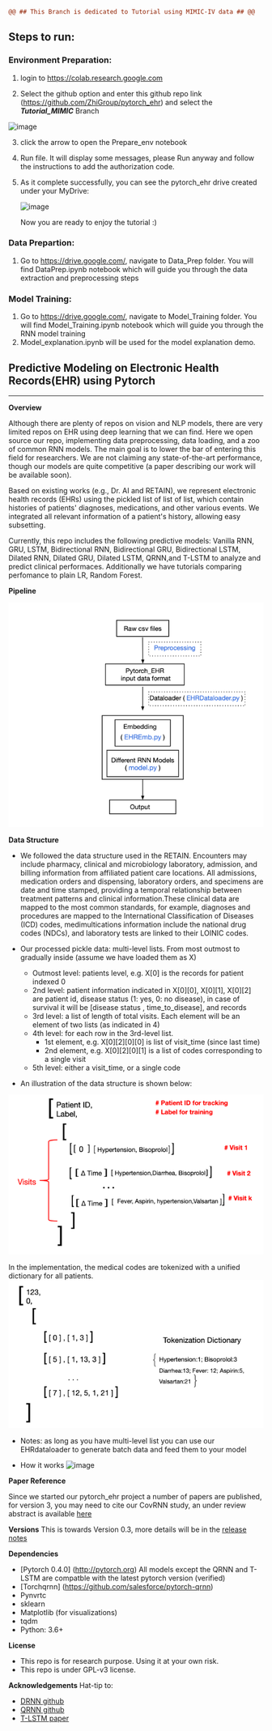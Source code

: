 ```diff
@@ ## This Branch is dedicated to Tutorial using MIMIC-IV data ## @@
```

## Steps to run:

### Environment Preparation:

   1. login to https://colab.research.google.com
   
   2. Select the github option and enter this github repo link (https://github.com/ZhiGroup/pytorch_ehr) and select the ***Tutorial_MIMIC*** Branch 
   
   ![image](https://user-images.githubusercontent.com/25290490/127776776-405f0dcc-2899-47d8-bbc7-31a2f21826c3.png)
   
   3. click the arrow to open the Prepare_env notebook
   
   4. Run file. It will display some messages, please Run anyway and follow the instructions to add the authorization code.
   
   5. As it complete successfully, you can see the pytorch_ehr drive created under your MyDrive:
   
      ![image](https://user-images.githubusercontent.com/25290490/127777065-79c66fd4-a488-4b80-844d-0f0e29f93f72.png)
  

      Now you are ready to enjoy the tutorial :)

### Data Prepartion:

   1. Go to https://drive.google.com/, navigate to Data_Prep folder. You will find DataPrep.ipynb notebook which will guide you through the data extraction and preprocessing steps

### Model Training:
   1. Go to https://drive.google.com/, navigate to Model_Training folder. You will find Model_Training.ipynb notebook which will guide you through the RNN model training 
   2. Model_explanation.ipynb will be used for the model explanation demo. 



## Predictive Modeling on Electronic Health Records(EHR) using Pytorch
***************** 

**Overview**

Although there are plenty of repos on vision and NLP models, there are very limited repos on EHR using deep learning that we can find. Here we open source our repo, implementing data preprocessing, data loading, and a zoo of common RNN models. The main goal is to lower the bar of entering this field for researchers. We are not claiming any state-of-the-art performance, though our models are quite competitive (a paper describing our work will be available soon).  

Based on existing works (e.g., Dr. AI and RETAIN), we represent electronic health records (EHRs) using the pickled list of list of list, which contain histories of patients' diagnoses, medications, and other various events. We integrated all relevant information of a patient's history, allowing easy subsetting.

Currently, this repo includes the following predictive models: Vanilla RNN, GRU, LSTM, Bidirectional RNN, Bidirectional GRU, Bidirectional LSTM, Dilated RNN, Dilated GRU, Dilated LSTM, QRNN,and T-LSTM to analyze and predict clinical performaces. Additionally we have tutorials comparing perfomance to plain LR, Random Forest. 

**Pipeline**

![pipeline](https://github.com/ZhiGroup/pytorch_ehr/blob/master/tutorials/Pipeline%20for%20data%20flow.png)



**Data Structure**

*  We followed the data structure used in the RETAIN. Encounters may include pharmacy, clinical and microbiology laboratory, admission, and billing information from affiliated patient care locations. All admissions, medication orders and dispensing, laboratory orders, and specimens are date and time stamped, providing a temporal relationship between treatment patterns and clinical information.These clinical data are mapped to the most common standards, for example, diagnoses and procedures are mapped to the International Classification of Diseases (ICD) codes, medimultications information include the national drug codes (NDCs), and laboratory tests are linked to their LOINIC codes.


*  Our processed pickle data: multi-level lists. From most outmost to gradually inside (assume we have loaded them as X)
    * Outmost level: patients level, e.g. X[0] is the records for patient indexed 0
    * 2nd level: patient information indicated in X[0][0], X[0][1], X[0][2] are patient id, disease status (1: yes, 0: no disease), in case of survival it will be [disease status , time_to_disease], and records
    * 3rd level: a list of length of total visits. Each element will be an element of two lists (as indicated in 4)
    * 4th level: for each row in the 3rd-level list. 
        *  1st element, e.g. X[0][2][0][0] is list of visit_time (since last time)
        *  2nd element, e.g. X[0][2][0][1] is a list of codes corresponding to a single visit
    * 5th level: either a visit_time, or a single code
*  An illustration of the data structure is shown below: 

![data structure](https://github.com/ZhiGroup/pytorch_ehr/blob/master/tutorials/Data%20structure%20with%20explanation.png)

In the implementation, the medical codes are tokenized with a unified dictionary for all patients.
![data example](https://github.com/ZhiGroup/pytorch_ehr/blob/MasterUpdateJun2019/tutorials/data.png)
* Notes: as long as you have multi-level list you can use our EHRdataloader to generate batch data and feed them to your model

* How it works
![image](https://user-images.githubusercontent.com/25290490/127748409-f2e20a7f-16d9-4c46-856f-9aec7da8b737.png)

**Paper Reference**

Since we started our pytorch_ehr project a number of papers are published, for version 3, you may need to cite our CovRNN study, an under review abstract is available [here](https://github.com/ZhiGroup/pytorch_ehr/blob/ACM_BCB-Tutorial/CovRNN_AMIA2021_podium_underReview.pdf) 

**Versions**
This is towards Version 0.3, more details will be in the [release notes](https://github.com/ZhiGroup/pytorch_ehr_internal/releases/tag/v0.2-Feb20)

**Dependencies**
* [Pytorch 0.4.0] (http://pytorch.org) All models except the QRNN and T-LSTM are compatble with the latest pytorch version (verified)
* [Torchqrnn] (https://github.com/salesforce/pytorch-qrnn)
* Pynvrtc
* sklearn
* Matplotlib (for visualizations)
* tqdm
* Python: 3.6+

 

**License**

* This repo is for research purpose. Using it at your own risk. 
* This repo is under GPL-v3 license. 

**Acknowledgements**
Hat-tip to:
* [DRNN github](https://github.com/zalandoresearch/pt-dilate-rnn)
* [QRNN github](https://github.com/salesforce/pytorch-qrnn)
* [T-LSTM paper](http://biometrics.cse.msu.edu/Publications/MachineLearning/Baytasetal_PatientSubtypingViaTimeAwareLSTMNetworks.pdf)


